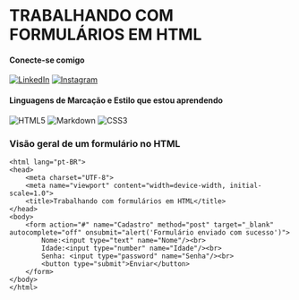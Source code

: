 # TRABALHANDO COM FORMULÁRIOS EM HTML
#### Conecte-se comigo
[![LinkedIn](https://img.shields.io/badge/LinkedIn-0077B5?style=for-the-badge&logo=linkedin&logoColor=white)](https://www.linkedin.com/in/isadora-mendes-3b8605336/)
[![Instagram](https://img.shields.io/badge/-Instagram-%23E4405F?style=for-the-badge&logo=instagram&logoColor=white)](https://www.instagram.com/neves_azure/)

#### Linguagens de Marcação e Estilo que estou aprendendo
![HTML5](https://img.shields.io/badge/HTML5-E34F26?style=for-the-badge&logo=html5&logoColor=white)
![Markdown](https://img.shields.io/badge/Markdown-000?style=for-the-badge&logo=markdown)
![CSS3](https://img.shields.io/badge/CSS3-1572B6?style=for-the-badge&logo=css3&logoColor=white)

### Visão geral de um formulário no HTML

```
<html lang="pt-BR">
<head>
    <meta charset="UTF-8">
    <meta name="viewport" content="width=device-width, initial-scale=1.0">
    <title>Trabalhando com formulários em HTML</title>
</head>
<body>
    <form action="#" name="Cadastro" method="post" target="_blank" autocomplete="off" onsubmit="alert('Formulário enviado com sucesso')">
        Nome:<input type="text" name="Nome"/><br>
        Idade:<input type="number" name="Idade"/><br>
        Senha: <input type="password" name="Senha"/><br>
        <button type="submit">Enviar</button>
    </form>
</body>
</html>
```
